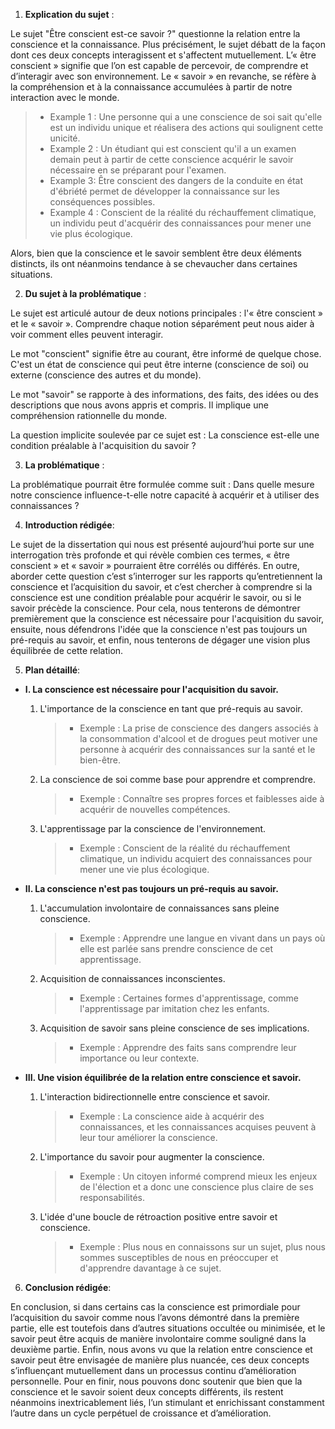 1. **Explication du sujet** :

Le sujet "Être conscient est-ce savoir ?" questionne la relation entre la conscience et la connaissance. Plus précisément, le sujet débatt de la façon dont ces deux concepts interagissent et s'affectent mutuellement. L’« être conscient » signifie que l’on est capable de percevoir, de comprendre et d’interagir avec son environnement. Le « savoir » en revanche, se réfère à la compréhension et à la connaissance accumulées à partir de notre interaction avec le monde.

> - Example 1 : Une personne qui a une conscience de soi sait qu'elle est un individu unique et réalisera des actions qui soulignent cette unicité.
> - Example 2 : Un étudiant qui est conscient qu'il a un examen demain peut à partir de cette conscience acquérir le savoir nécessaire en se préparant pour l'examen.
> - Example 3: Être conscient des dangers de la conduite en état d'ébriété permet de développer la connaissance sur les conséquences possibles.
> - Example 4 : Conscient de la réalité du réchauffement climatique, un individu peut d'acquérir des connaissances pour mener une vie plus écologique.

Alors, bien que la conscience et le savoir semblent être deux éléments distincts, ils ont néanmoins tendance à se chevaucher dans certaines situations.

2. **Du sujet à la problématique** :

Le sujet est articulé autour de deux notions principales : l'« être conscient » et le « savoir ». Comprendre chaque notion séparément peut nous aider à voir comment elles peuvent interagir.

Le mot "conscient" signifie être au courant, être informé de quelque chose. C'est un état de conscience qui peut être interne (conscience de soi) ou externe (conscience des autres et du monde).

Le mot "savoir" se rapporte à des informations, des faits, des idées ou des descriptions que nous avons appris et compris. Il implique une compréhension rationnelle du monde.

La question implicite soulevée par ce sujet est : La conscience est-elle une condition préalable à l'acquisition du savoir ?

3. **La problématique** :

La problématique pourrait être formulée comme suit : Dans quelle mesure notre conscience influence-t-elle notre capacité à acquérir et à utiliser des connaissances ?

4. **Introduction rédigée**: 

Le sujet de la dissertation qui nous est présenté aujourd’hui porte sur une interrogation très profonde et qui révèle combien ces termes, « être conscient » et « savoir » pourraient être corrélés ou différés. En outre, aborder cette question c’est s’interroger sur les rapports qu’entretiennent la conscience et l’acquisition du savoir, et c’est chercher à comprendre si la conscience est une condition préalable pour acquérir le savoir, ou si le savoir précède la conscience. Pour cela, nous tenterons de démontrer premièrement que la conscience est nécessaire pour l'acquisition du savoir, ensuite, nous défendrons l'idée que la conscience n'est pas toujours un pré-requis au savoir, et enfin, nous tenterons de dégager une vision plus équilibrée de cette relation.

5. **Plan détaillé**:

* **I. La conscience est nécessaire pour l'acquisition du savoir.**

    1. L'importance de la conscience en tant que pré-requis au savoir.
          > - Exemple : La prise de conscience des dangers associés à la consommation d'alcool et de drogues peut motiver une personne à acquérir des connaissances sur la santé et le bien-être.
    
    2. La conscience de soi comme base pour apprendre et comprendre.
          > - Exemple : Connaître ses propres forces et faiblesses aide à acquérir de nouvelles compétences.
          
    3. L'apprentissage par la conscience de l'environnement.
          > - Exemple : Conscient de la réalité du réchauffement climatique, un individu acquiert des connaissances pour mener une vie plus écologique.

* **II. La conscience n'est pas toujours un pré-requis au savoir.**

    1. L'accumulation involontaire de connaissances sans pleine conscience.
          > - Exemple : Apprendre une langue en vivant dans un pays où elle est parlée sans prendre conscience de cet apprentissage.
          
    2. Acquisition de connaissances inconscientes.
          > - Exemple : Certaines formes d'apprentissage, comme l'apprentissage par imitation chez les enfants.
          
    3. Acquisition de savoir sans pleine conscience de ses implications.
          > - Exemple : Apprendre des faits sans comprendre leur importance ou leur contexte.

* **III. Une vision équilibrée de la relation entre conscience et savoir.**

    1. L'interaction bidirectionnelle entre conscience et savoir.
          > - Exemple : La conscience aide à acquérir des connaissances, et les connaissances acquises peuvent à leur tour améliorer la conscience.

    2.  L'importance du savoir pour augmenter la conscience.
          > - Exemple : Un citoyen informé comprend mieux les enjeux de l'élection et a donc une conscience plus claire de ses responsabilités.
    
    3.  L'idée d'une boucle de rétroaction positive entre savoir et conscience.
          > - Exemple : Plus nous en connaissons sur un sujet, plus nous sommes susceptibles de nous en préoccuper et d'apprendre davantage à ce sujet.


6. **Conclusion rédigée**: 

En conclusion, si dans certains cas la conscience est primordiale pour l’acquisition du savoir comme nous l’avons démontré dans la première partie, elle est toutefois dans d’autres situations occultée ou minimisée, et le savoir peut être acquis de manière involontaire comme souligné dans la deuxième partie. Enfin, nous avons vu que la relation entre conscience et savoir peut être envisagée de manière plus nuancée, ces deux concepts s’influençant mutuellement dans un processus continu d’amélioration personnelle. Pour en finir, nous pouvons donc soutenir que bien que la conscience et le savoir soient deux concepts différents, ils restent néanmoins inextricablement liés, l’un stimulant et enrichissant constamment l’autre dans un cycle perpétuel de croissance et d’amélioration.

